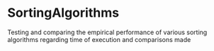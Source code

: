 # SortingAlgorithms
Testing and comparing the empirical performance of various sorting algorithms regarding time of execution and comparisons made
